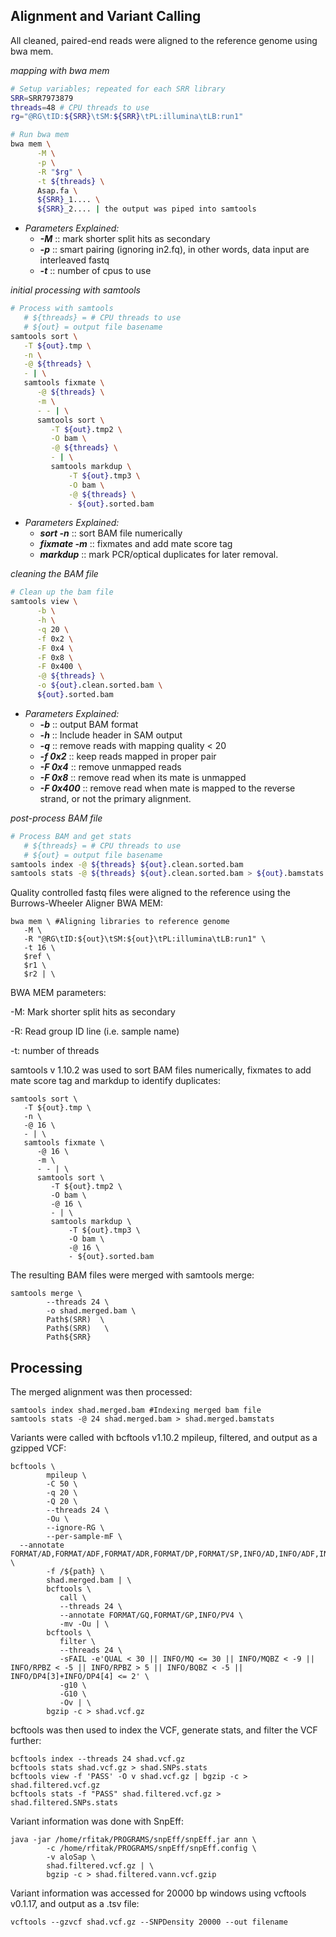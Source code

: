 ## **Alignment and Variant Calling**

All cleaned, paired-end reads were aligned to the reference genome using bwa mem.

_mapping with bwa mem_
```bash
# Setup variables; repeated for each SRR library
SRR=SRR7973879
threads=48 # CPU threads to use
rg="@RG\tID:${SRR}\tSM:${SRR}\tPL:illumina\tLB:run1"

# Run bwa mem
bwa mem \
      -M \
      -p \
      -R "$rg" \
      -t ${threads} \
      Asap.fa \
      ${SRR}_1.... \
      ${SRR}_2.... | the output was piped into samtools
```

- _Parameters Explained:_
  - ***-M*** :: mark shorter split hits as secondary
  - ***-p*** :: smart pairing (ignoring in2.fq), in other words, data input are interleaved fastq
  - ***-t*** :: number of cpus to use

_initial processing with samtools_
```bash
# Process with samtools
   # ${threads} = # CPU threads to use
   # ${out} = output file basename
samtools sort \
   -T ${out}.tmp \
   -n \
   -@ ${threads} \
   - | \
   samtools fixmate \
      -@ ${threads} \
      -m \
      - - | \
      samtools sort \
         -T ${out}.tmp2 \
         -O bam \
         -@ ${threads} \
         - | \
         samtools markdup \
             -T ${out}.tmp3 \
             -O bam \
             -@ ${threads} \
             - ${out}.sorted.bam
```

- _Parameters Explained:_
  - ***sort -n*** :: sort BAM file numerically
  - ***fixmate -m*** :: fixmates and add mate score tag
  - ***markdup*** :: mark PCR/optical duplicates for later removal.

_cleaning the BAM file_
```bash
# Clean up the bam file
samtools view \
      -b \
      -h \
      -q 20 \
      -f 0x2 \
      -F 0x4 \
      -F 0x8 \
      -F 0x400 \
      -@ ${threads} \
      -o ${out}.clean.sorted.bam \
      ${out}.sorted.bam
```

- _Parameters Explained:_
  - ***-b*** :: output BAM format
  - ***-h*** :: Include header in SAM output
  - ***-q*** :: remove reads with mapping quality < 20
  - ***-f 0x2*** :: keep reads mapped in proper pair
  - ***-F 0x4*** :: remove unmapped reads
  - ***-F 0x8*** :: remove read when its mate is unmapped
  - ***-F 0x400*** :: remove read when mate is mapped to the reverse strand, or not the primary alignment.

_post-process BAM file_
```bash
# Process BAM and get stats
   # ${threads} = # CPU threads to use
   # ${out} = output file basename
samtools index -@ ${threads} ${out}.clean.sorted.bam
samtools stats -@ ${threads} ${out}.clean.sorted.bam > ${out}.bamstats
```





Quality controlled fastq files were  aligned to the reference using the Burrows-Wheeler Aligner BWA MEM:

```
bwa mem \ #Aligning libraries to reference genome 
   -M \ 
   -R "@RG\tID:${out}\tSM:${out}\tPL:illumina\tLB:run1" \ 
   -t 16 \ 
   $ref \ 
   $r1 \ 
   $r2 | \ 
```
BWA MEM parameters:

-M: Mark shorter split hits as secondary

-R: Read group ID line (i.e. sample name)

-t: number of threads

samtools v 1.10.2 was used to sort BAM files numerically, fixmates to add mate score tag and markdup to identify  duplicates:
```
samtools sort \ 
   -T ${out}.tmp \ 
   -n \ 
   -@ 16 \ 
   - | \
   samtools fixmate \ 
      -@ 16 \ 
      -m \ 
      - - | \ 
      samtools sort \ 
         -T ${out}.tmp2 \ 
         -O bam \ 
         -@ 16 \ 
         - | \
         samtools markdup \ 
             -T ${out}.tmp3 \ 
             -O bam \ 
             -@ 16 \ 
             - ${out}.sorted.bam
```
The resulting BAM files were merged with samtools merge:
```
samtools merge \ 
        --threads 24 \ 
        -o shad.merged.bam \ 
        Path$(SRR)  \ 
        Path$(SRR)   \     
        Path${SRR}
```
## **Processing**

The merged alignment was then processed:

```
samtools index shad.merged.bam #Indexing merged bam file 
samtools stats -@ 24 shad.merged.bam > shad.merged.bamstats  
```
Variants were called with bcftools v1.10.2 mpileup, filtered, and output as a gzipped VCF:
```
bcftools \  
        mpileup \ 
        -C 50 \ 
        -q 20 \ 
        -Q 20 \ 
        --threads 24 \ 
        -Ou \ 
        --ignore-RG \ 
        --per-sample-mF \ 
  --annotate FORMAT/AD,FORMAT/ADF,FORMAT/ADR,FORMAT/DP,FORMAT/SP,INFO/AD,INFO/ADF,INFO/ADR \ 
        -f /${path} \ 
        shad.merged.bam | \ 
        bcftools \ 
           call \ 
           --threads 24 \ 
           --annotate FORMAT/GQ,FORMAT/GP,INFO/PV4 \ 
           -mv -Ou | \ 
        bcftools \ 
           filter \ 
           --threads 24 \ 
           -sFAIL -e'QUAL < 30 || INFO/MQ <= 30 || INFO/MQBZ < -9 || INFO/RPBZ < -5 || INFO/RPBZ > 5 || INFO/BQBZ < -5 || INFO/DP4[3]+INFO/DP4[4] <= 2' \ 
           -g10 \ 
           -G10 \ 
           -Ov | \ 
        bgzip -c > shad.vcf.gz 
```
bcftools was then used to index the VCF, generate stats, and filter the VCF further:
```
bcftools index --threads 24 shad.vcf.gz 
bcftools stats shad.vcf.gz > shad.SNPs.stats 
bcftools view -f 'PASS' -O v shad.vcf.gz | bgzip -c > shad.filtered.vcf.gz 
bcftools stats -f "PASS" shad.filtered.vcf.gz > shad.filtered.SNPs.stats
```
Variant information was done with SnpEff:
```
java -jar /home/rfitak/PROGRAMS/snpEff/snpEff.jar ann \
        -c /home/rfitak/PROGRAMS/snpEff/snpEff.config \
        -v aloSap \
        shad.filtered.vcf.gz | \
        bgzip -c > shad.filtered.vann.vcf.gzip
```

Variant information was accessed for 20000 bp windows using vcftools v0.1.17, and output as a .tsv file: 
```
vcftools --gzvcf shad.vcf.gz --SNPDensity 20000 --out filename
```

